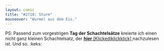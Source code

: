 ```yaml
---
layout: comic
title: "#2718: Sturm"
mouseover: "Wurmel aus dem Eis."
---
```


PS: 
Passend zum vorgestrigen <strong>Tag der Schachtelsätze</strong> kreierte ich einen nicht ganz kleinen Schachtelsatz, der <a href="http://www.morast.eu/2013/02/26/schachtelsatz/"><strong>hier</strong> [Klickediklickklick] </a>nachzulesen ist.
Und so.
:keks:

